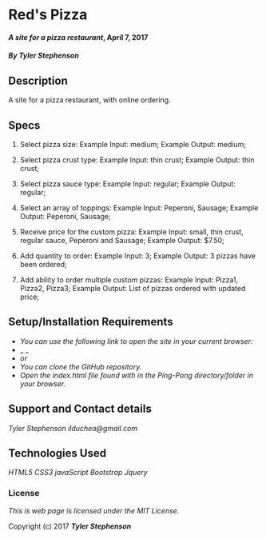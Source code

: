 # Red's Pizza

#### _**A site for a pizza restaurant**_, April 7, 2017

#### _**By Tyler Stephenson**_

## Description
A site for a pizza restaurant, with online ordering.

## Specs

1. Select pizza size:
  Example Input: medium;
  Example Output: medium;

2. Select pizza crust type:
  Example Input: thin crust;
  Example Output: thin crust;

3. Select pizza sauce type:
  Example Input: regular;
  Example Output: regular;

4. Select an array of toppings:
  Example Input: Peperoni, Sausage;
  Example Output: Peperoni, Sausage;

5. Receive price for the custom pizza:
  Example Input: small, thin crust, regular sauce, Peperoni and Sausage;
  Example Output: $7.50;

6. Add quantity to order:
  Example Input: 3;
  Example Output: 3 pizzas have been ordered;

7. Add ability to order multiple custom pizzas:
  Example Input: Pizza1, Pizza2, Pizza3;
  Example Output: List of pizzas ordered with updated price;

## Setup/Installation Requirements

* _You can use the following link to open the site in your current browser:_
* _ _
* _or_
* _You can clone the GitHub repository._
* _Open the index.html file found with in the Ping-Pong directory/folder in your browser._

## Support and Contact details

_Tyler Stephenson_
_ilduchea@gmail.com_

## Technologies Used

_HTML5_
_CSS3_
_javaScript_
_Bootstrap_
_Jquery_

### License

*This is web page is licensed under the MIT License.*

Copyright (c) 2017 **_Tyler Stephenson_**
